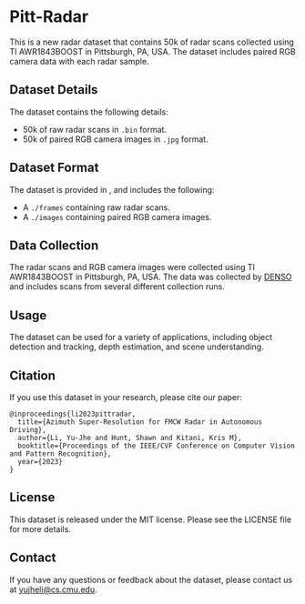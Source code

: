 # Pitt-Radar

This is a new radar dataset that contains 50k of radar scans collected using TI AWR1843BOOST in Pittsburgh, PA, USA. The dataset includes paired RGB camera data with each radar sample.

## Dataset Details
The dataset contains the following details:

- 50k of raw radar scans in `.bin` format.
- 50k of paired RGB camera images in `.jpg` format.
<!-- - Other details about the dataset, such as resolution, range, and frequency. -->

## Dataset Format
The dataset is provided in <format>, and includes the following:

- A `./frames` containing raw radar scans.
- A `./images` containing paired RGB camera images.

## Data Collection
The radar scans and RGB camera images were collected using TI AWR1843BOOST in Pittsburgh, PA, USA. The data was collected by [DENSO](https://www.denso.com/us-ca/en/) and includes scans from several different collection runs.

## Usage
The dataset can be used for a variety of applications, including object detection and tracking, depth estimation, and scene understanding.

## Citation
If you use this dataset in your research, please cite our paper:

```
@inproceedings{li2023pittradar,
  title={Azimuth Super-Resolution for FMCW Radar in Autonomous Driving},
  author={Li, Yu-Jhe and Hunt, Shawn and Kitani, Kris M},
  booktitle={Proceedings of the IEEE/CVF Conference on Computer Vision and Pattern Recognition},
  year={2023}
}
```

## License
This dataset is released under the MIT license. Please see the LICENSE file for more details.

## Contact
If you have any questions or feedback about the dataset, please contact us at yujheli@cs.cmu.edu.